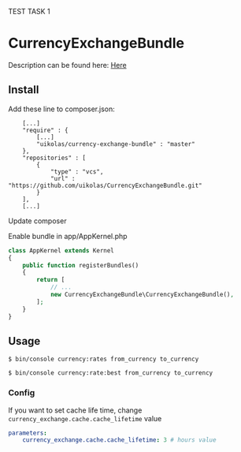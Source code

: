 TEST TASK 1
# CurrencyExchangeBundle

Description can be found here: [Here](Resources/doc/test_task.md)

## Install

Add these line to composer.json:

```
    [...]
    "require" : {
        [...]
        "uikolas/currency-exchange-bundle" : "master"
    },
    "repositories" : [
        {
            "type" : "vcs",
            "url" : "https://github.com/uikolas/CurrencyExchangeBundle.git"
        }
    ],
    [...]
```

Update composer

Enable bundle in app/AppKernel.php

```php
class AppKernel extends Kernel
{
    public function registerBundles()
    {
        return [
            // ...
            new CurrencyExchangeBundle\CurrencyExchangeBundle(),   
        ];
    }
}
```

## Usage

```
$ bin/console currency:rates from_currency to_currency
```
```
$ bin/console currency:rate:best from_currency to_currency
```

### Config
If you want to set cache life time, change `currency_exchange.cache.cache_lifetime`
value
```yaml
parameters:
    currency_exchange.cache.cache_lifetime: 3 # hours value
```